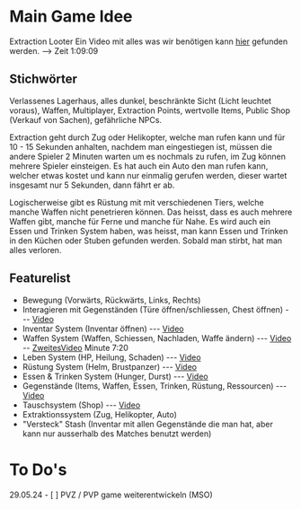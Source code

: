 # Main Game Idee

Extraction Looter
Ein Video mit alles was wir benötigen kann [hier](https://www.youtube.com/watch?v=nqaSLUdEPL0) gefunden werden. --> Zeit 1:09:09
## Stichwörter
Verlassenes Lagerhaus, alles dunkel, beschränkte Sicht (Licht leuchtet voraus), Waffen, Multiplayer, Extraction Points, wertvolle Items, Public Shop (Verkauf von Sachen), gefährliche NPCs.

Extraction geht durch Zug oder Helikopter, welche man rufen kann und für 10 - 15 Sekunden anhalten, nachdem man eingestiegen ist, müssen die andere Spieler 2 Minuten warten um es nochmals zu rufen, im Zug können mehrere Spieler einsteigen. Es hat auch ein Auto den man rufen kann, welcher etwas kostet und kann nur einmalig gerufen werden, dieser wartet insgesamt nur 5 Sekunden, dann fährt er ab.

Logischerweise gibt es Rüstung mit mit verschiedenen Tiers, welche manche Waffen nicht penetrieren können. Das heisst, dass es auch mehrere Waffen gibt, manche für Ferne und manche für Nahe. 
Es wird auch ein Essen und Trinken System haben, was heisst, man kann Essen und Trinken in den Küchen oder Stuben gefunden werden. 
Sobald man stirbt, hat man alles verloren.

## Featurelist
- Bewegung (Vorwärts, Rückwärts, Links, Rechts)
- Interagieren mit Gegenständen (Türe öffnen/schliessen, Chest öffnen) --- [Video](https://www.youtube.com/watch?v=ajCraxGAeYU)
- Inventar System (Inventar öffnen) --- [Video](https://www.youtube.com/watch?v=FHYb63ppHmk&list=PLY1jY0hbmKxBvcEHa0k5Aw8_MKoB6jrRU)
- Waffen System (Waffen, Schiessen, Nachladen, Waffe ändern) --- [Video](https://www.youtube.com/watch?v=mjimxhWuG5E) -- [ZweitesVideo](https://www.youtube.com/watch?v=9RP7Ujv0gdE&list=PLpwc3ughKbZexDyPexHN2MXLliKAovkpl&index=4) Minute 7:20
- Leben System (HP, Heilung, Schaden) ---  [Video](https://www.youtube.com/watch?v=f90ieBOoIYQ)
- Rüstung System (Helm, Brustpanzer) --- [Video](https://www.youtube.com/watch?v=nR0nCFJ8-qM)
- Essen & Trinken System (Hunger, Durst) --- [Video](https://www.youtube.com/watch?v=nR0nCFJ8-qM)
- Gegenstände (Items, Waffen, Essen, Trinken, Rüstung, Ressourcen) --- [Video](https://www.youtube.com/watch?v=nR0nCFJ8-qM)
- Tauschsystem (Shop) --- [Video](https://www.youtube.com/watch?v=1iucnMQ520Y)
- Extraktionssystem (Zug, Helikopter, Auto)
- "Versteck" Stash (Inventar mit allen Gegenstände die man hat, aber kann nur ausserhalb des Matches benutzt werden)

# To Do's

29.05.24
	- [ ] PVZ / PVP game weiterentwickeln (MSO)
